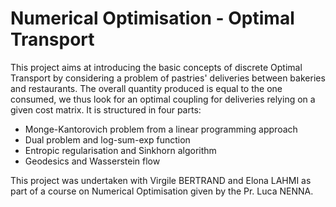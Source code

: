 # Numerical Optimisation - Optimal Transport


This project aims at introducing the basic concepts of discrete Optimal Transport by considering a problem of pastries' deliveries between bakeries and restaurants. The overall quantity produced is equal to the one consumed, we thus look for an optimal coupling for deliveries relying on a given cost matrix.
It is structured in four parts:
- Monge-Kantorovich problem from a linear programming approach
- Dual problem and log-sum-exp function
- Entropic regularisation and Sinkhorn algorithm
- Geodesics and Wasserstein flow


This project was undertaken with Virgile BERTRAND and Elona LAHMI as part of a course on Numerical Optimisation given by the Pr. Luca NENNA.
